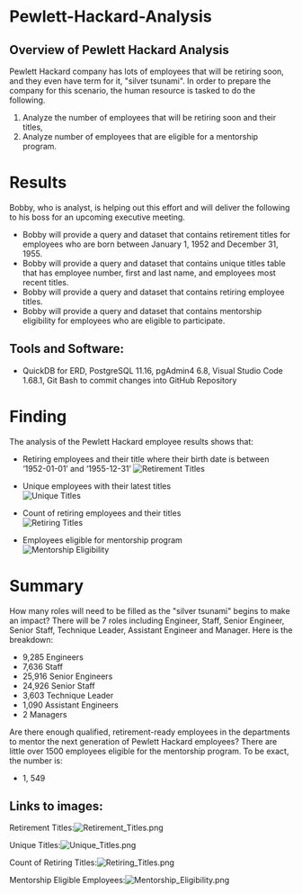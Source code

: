# Pewlett-Hackard-Analysis

## Overview of Pewlett Hackard Analysis
Pewlett Hackard company has lots of employees that will be retiring soon, and they even have term for it, "silver tsunami". In order to prepare the company for this scenario, the human resource is tasked to do the following.
1.	Analyze the number of employees that will be retiring soon and their titles, 
2.	Analyze number of employees that are eligible for a mentorship program. 

# Results
Bobby, who is analyst, is helping out this effort and will deliver the following to his boss for an upcoming executive meeting.
- Bobby will provide a query and dataset that contains retirement titles for employees who are born between January 1, 1952 and December 31, 1955.
- Bobby will provide a query and dataset that contains unique titles table that has employee number, first and last name, and employees most recent titles.
- Bobby will provide a query and dataset that contains retiring employee titles. 
- Bobby will provide a query and dataset that contains mentorship eligibility for employees who are eligible to participate.

## Tools and Software: 
- QuickDB for ERD, PostgreSQL 11.16, pgAdmin4 6.8, Visual Studio Code 1.68.1, Git Bash to commit changes into GitHub Repository


# Finding

The analysis of the Pewlett Hackard employee results shows that:
-  Retiring employees and their title where their birth date is between ‘1952-01-01’ and ‘1955-12-31’
 ![Retirement Titles](/Resources/Retirement_Titles.png)<br>

-  Unique employees with their latest titles<br>
 ![Unique Titles](/Resources/Unique_Titles.png)<br>

-  Count of retiring employees and their titles<br>
![Retiring Titles](/Resources/Retiring_Titles.png)<br>

- Employees eligible for mentorship program<br>
![Mentorship Eligibility](/Resources/Mentorship_Eligibility.png)<br>


# Summary

How many roles will need to be filled as the "silver tsunami" begins to make an impact?
There will be 7 roles including Engineer, Staff, Senior Engineer, Senior Staff, Technique Leader, Assistant Engineer and Manager. Here is the breakdown:
 -	9,285 Engineers
 -	7,636 Staff
 -	25,916 Senior Engineers
 -	24,926 Senior Staff
 -	3,603 Technique Leader
 -	1,090 Assistant Engineers
 -	2 Managers

Are there enough qualified, retirement-ready employees in the departments to mentor the next generation of Pewlett Hackard employees?
There are little over 1500 employees eligible for the mentorship program. To be exact, the number is:
 -	1, 549


## Links to images:
Retirement Titles:![Retirement_Titles.png](https://github.com/bariir/Pewlett-Hackard-Analysis/tree/main/Resources/Retirement_Titles.png?raw=true)

Unique Titles:![Unique_Titles.png](https://github.com/bariir/Pewlett-Hackard-Analysis/tree/main/Resources/Unique_Titles.png?raw=true)

Count of Retiring Titles:![Retiring_Titles.png](https://github.com/bariir/Pewlett-Hackard-Analysis/tree/main/Resources/Retiring_Titles.png?raw=true)

Mentorship Eligible Employees:![Mentorship_Eligibility.png](https://github.com/bariir/Pewlett-Hackard-Analysis/tree/main/Resources/Mentorship_Eligibility.png?raw=true)
